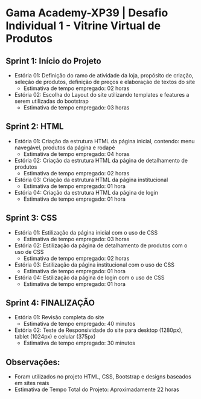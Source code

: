 # **Gama Academy-XP39 | Desafio Individual 1 - Vitrine Virtual de Produtos**


## Sprint 1: Início do Projeto
- Estória 01: Definição do ramo de atividade da loja, propósito de criação, seleção de produtos, definição de preços e elaboração de textos do site
  - Estimativa de tempo empregado: 02 horas
- Estória 02: Escolha do Layout do site utilizando templates e features a serem utilizadas do bootstrap
  - Estimativa de tempo empregado: 03 horas  

## Sprint 2: HTML
- Estória 01: Criação da estrutura HTML da página inicial, contendo: menu navegável, produtos da página e rodapé
  - Estimativa de tempo empregado: 04 horas
- Estória 02: Criação da estrutura HTML da página de detalhamento de produtos
  - Estimativa de tempo empregado: 02 horas
- Estória 03: Criação da estrutura HTML da página institucional
  - Estimativa de tempo empregado: 01 hora
- Estória 04: Criação da estrutura HTML da página de login
  - Estimativa de tempo empregado: 01 hora

## Sprint 3: CSS
- Estória 01: Estilização da página inicial com o uso de CSS
  - Estimativa de tempo empregado: 03 horas
- Estória 02: Estilização da página de detalhamento de produtos com o uso de CSS
  - Estimativa de tempo empregado: 02 horas
- Estória 03: Estilização da página institucional com o uso de CSS
  - Estimativa de tempo empregado: 01 hora
- Estória 04: Estilização da página de login com o uso de CSS
  - Estimativa de tempo empregado: 01 hora

## Sprint 4: FINALIZAÇÃO
- Estória 01: Revisão completa do site
  - Estimativa de tempo empregado: 40 minutos
- Estória 02: Teste de Responsividade do site para desktop (1280px), tablet (1024px) e celular (375px) 
  - Estimativa de tempo empregado: 30 minutos

## Observações:
- Foram utilizados no projeto HTML, CSS, Bootstrap e designs baseados em sites reais
- Estimativa de Tempo Total do Projeto: Aproximadamente 22 horas






